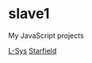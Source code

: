 # slave1

My JavaScript projects

[L-Sys](../blob/master/lsys/lsys.html)
[Starfield](../blob/master/starfield/starfield.html)
